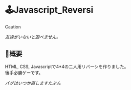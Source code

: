 # 🕹️Javascript_Reversi

> [!CAUTION]
> *友達がいないと遊べません。*

## 📝概要

HTML, CSS, Javascriptで4*4の二人用リバーシを作りました。<br>
後手必勝ゲーです。<br>

*バグはいつか直しますたぶん*<br>
